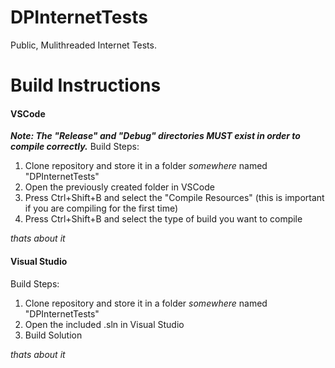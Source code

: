 # DPInternetTests
Public, Mulithreaded Internet Tests.

# Build Instructions

#### VSCode
***Note: The "Release" and "Debug" directories MUST exist in order to compile correctly.***
Build Steps:
1. Clone repository and store it in a folder _somewhere_ named "DPInternetTests"
2. Open the previously created folder in VSCode
3. Press Ctrl+Shift+B and select the "Compile Resources" (this is important if you are compiling for the first time)
4. Press Ctrl+Shift+B and select the type of build you want to compile

_thats about it_

#### Visual Studio
Build Steps:
1. Clone repository and store it in a folder _somewhere_ named "DPInternetTests"
2. Open the included .sln in Visual Studio
3. Build Solution

_thats about it_
